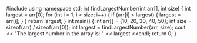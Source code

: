 #include <iostream>
using namespace std;
int findLargestNumber(int arr[], int size) {
 int largest = arr[0];
 for (int i = 1; i < size; i++) {
 if (arr[i] > largest) {
 largest = arr[i];
 }
 }
 return largest;
}
int main() {
 int arr[] = {10, 20, 30, 40, 50};
 int size = sizeof(arr) / sizeof(arr[0]);
 int largest = findLargestNumber(arr, size);
 cout << "The largest number in the array is: " << largest <<endl;
 return 0;
}